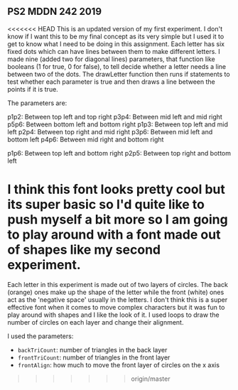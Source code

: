 ## PS2 MDDN 242 2019

<<<<<<< HEAD
This is an updated version of my first experiment. I don't know if I want this to be my final concept as its very simple but I used it to get to know what I need to be doing in this assignment. 
Each letter has six fixed dots which can have lines between them to make different letters. I made nine (added two for diagonal lines) parameters, that function like booleans (1 for true, 0 for false), to tell decide whether a letter needs a line between two of the dots. The drawLetter function then runs if statements to test whether each parameter is true and then draws a line between the points if it is true.

The parameters are:

p1p2: Between top left and top right
p3p4: Between mid left and mid right
p5p6: Between bottom left and bottom right
p1p3: Between top left and mid left
p2p4: Between top right and mid right
p3p6: Between mid left and bottom left
p4p6: Between mid right and bottom right

p1p6: Between top left and bottom right
p2p5: Between top right and bottom left

I think this font looks pretty cool but its super basic so I'd quite like to push myself a bit more so I am going to play around with a font made out of shapes like my second experiment. 
=======
Each letter in this experiment is made out of two layers of circles. The back (orange) ones make up the shape of the letter while the front (white) ones act as the 'negative space' usually in the letters. I don't think this is a super effective font when it comes to move complex characters but it was fun to play around with shapes and I like the look of it. I used loops to draw the number of circles on each layer and change their alignment.

I used the parameters:
 * `backTriCount`: number of triangles in the back layer
 * `frontTriCount`: number of triangles in the front layer
 * `frontAlign`: how much to move the front layer of circles on the x axis


>>>>>>> origin/master
